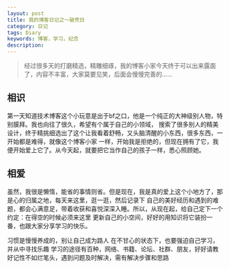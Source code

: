 ```yaml
---
layout: post
title: 我的博客日记之～破壳日
category: 日记
tags: Diary
keywords: 博客，学习，纪念
description: 
---
```


> 经过很多天的打磨精选，精雕细琢，我的博客小家今天终于可以出来露面了，内容不丰富，大家莫要见笑，后面会慢慢完善的……

## 相识

第一天知道技术博客这个小玩意是出于bf之口，他是一个纯正的大神级别人物，特别膜拜。我也向往了很久，希望有个属于自己的小领域，
搜索了很多别人的精美设计，终于精挑细选出了这个让我看着舒畅，又头脑清醒的小东西，很多东西，一开始都是难得，就像这个博客小家
一样，开始我是拒绝的，但现在拥有了它，我便开始爱上它了。从今天起，就要把它当作自己的孩子一样，悉心照顾她。


## 相爱

虽然，我很是懒惰，能省的事情则省。但是现在，我是真的爱上这个小地方了，那是心的归属之地，每天来这里，逛一逛，然后记录下
自己的美好经历和遇到的难题，都会心满意足，带着收获和喜悦深深入睡。所以，从现在起，给自己定下一个约定：在得空的时候必须来这里
更新自己的小空间，好好的用知识将它装扮一番，也跟大家分享学习的快乐。

习惯是慢慢养成的，别让自己成为路人
在不甘心的状态下，也要强迫自己学习，并从中寻找乐趣
学习的途径有百种，网络、书籍、论坛、社群、朋友，好好请教
好记性不如烂笔头，遇到问题及时解决，需有解决步骤和思路
